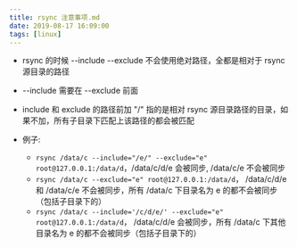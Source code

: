 ```yaml
---
title: rsync 注意事项.md
date: 2019-08-17 16:09:00
tags: [linux]
---
```


* rsync 的时候 --include --exclude 不会使用绝对路径，全都是相对于 rsync 源目录的路径

* --include 需要在 --exclude 前面

* include 和 exclude 的路径前加 "/" 指的是相对 rsync 源目录路径的目录，如果不加，所有子目录下匹配上该路径的都会被匹配

* 例子:
    * `rsync /data/c --include="/e/" --exclude="e" root@127.0.0.1:/data/d`，/data/c/d/e 会被同步, /data/c/e 不会被同步
    * `rsync /data/c --exclude="e" root@127.0.0.1:/data/d`， /data/c/d/e 和 /data/c/e 不会被同步，所有 /data/c 下目录名为 e 的都不会被同步（包括子目录下的）
    * `rsync /data/c --include='/c/d/e/' --exclude="e" root@127.0.0.1:/data/d`， /data/c/d/e 会被同步，所有 /data/c 下其他目录名为 e 的都不会被同步（包括子目录下的）

